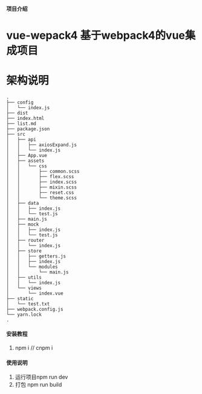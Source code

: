 #### 项目介绍
# vue-wepack4 基于webpack4的vue集成项目

# 架构说明

```
.
├── config
│   └── index.js
├── dist
├── index.html
├── list.md
├── package.json
├── src
│   ├── api
│   │   ├── axiosExpand.js
│   │   └── index.js
│   ├── App.vue
│   ├── assets
│   │   └── css
│   │       ├── common.scss
│   │       ├── flex.scss
│   │       ├── index.scss
│   │       ├── mixin.scss
│   │       ├── reset.css
│   │       └── theme.scss
│   ├── data
│   │   ├── index.js
│   │   └── test.js
│   ├── main.js
│   ├── mock
│   │   ├── index.js
│   │   └── test.js
│   ├── router
│   │   └── index.js
│   ├── store
│   │   ├── getters.js
│   │   ├── index.js
│   │   └── modules
│   │       └── main.js
│   ├── utils
│   │   └── index.js
│   └── views
│       └── index.vue
├── static
│   └── test.txt
├── webpack.config.js
└── yarn.lock
.
```

#### 安装教程

1. npm i // cnpm i

#### 使用说明

1. 运行项目npm run dev
2. 打包 npm run build
